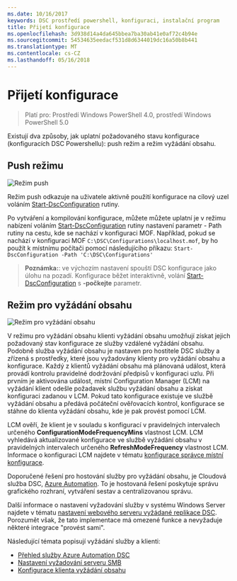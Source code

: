 ```yaml
---
ms.date: 10/16/2017
keywords: DSC prostředí powershell, konfiguraci, instalační program
title: Přijetí konfigurace
ms.openlocfilehash: 3d938d14a4da645bbea7ba30ab41e0af72c4b94e
ms.sourcegitcommit: 54534635eedacf531d8d6344019dc16a50b8b441
ms.translationtype: MT
ms.contentlocale: cs-CZ
ms.lasthandoff: 05/16/2018
---
```

# <a name="enacting-configurations"></a>Přijetí konfigurace

>Platí pro: Prostředí Windows PowerShell 4.0, prostředí Windows PowerShell 5.0

Existují dva způsoby, jak uplatní požadovaného stavu konfigurace (konfiguracích DSC Powershellu): push režim a režim vyžádání obsahu.

## <a name="push-mode"></a>Push režimu

![Režim push](images/pushModel.png "jak funguje režim push")

Režim push odkazuje na uživatele aktivně použití konfigurace na cílový uzel voláním [Start-DscConfiguration](https://technet.microsoft.com/library/dn521623.aspx) rutiny.

Po vytváření a kompilování konfigurace, můžete můžete uplatní je v režimu nabízení voláním [Start-DscConfiguration](https://technet.microsoft.com/library/dn521623.aspx) rutiny nastavení parametr - Path rutiny na cestu, kde se nachází v konfiguraci MOF.
Například, pokud se nachází v konfiguraci MOF `C:\DSC\Configurations\localhost.mof`, by ho použít k místnímu počítači pomocí následujícího příkazu: `Start-DscConfiguration -Path 'C:\DSC\Configurations'`

> __Poznámka:__: ve výchozím nastavení spouští DSC konfigurace jako úlohu na pozadí. Konfigurace běžet interaktivně, volání [Start-DscConfiguration](https://technet.microsoft.com/library/dn521623.aspx) s __-počkejte__ parametr.

## <a name="pull-mode"></a>Režim pro vyžádání obsahu

![Režim pro vyžádání obsahu](images/pullModel.png "vyžádané funguje režim")

V režimu pro vyžádání obsahu klienti vyžádání obsahu umožňují získat jejich požadovaný stav konfigurace ze služby vzdálené vyžádání obsahu.
Podobně služba vyžádání obsahu je nastaven pro hostitele DSC služby a zřízená s prostředky, které jsou vyžadovány klienty pro vyžádání obsahu a konfigurace.
Každý z klientů vyžádání obsahu má plánovaná událost, která provádí kontrolu pravidelné dodržování předpisů v konfiguraci uzlu.
Při prvním je aktivována událost, místní Configuration Manager (LCM) na vyžádání klient odešle požadavek službu vyžádání obsahu a získat konfiguraci zadanou v LCM.
Pokud tato konfigurace existuje ve službě vyžádání obsahu a předává počáteční ověřovacích kontrol, konfigurace se stáhne do klienta vyžádání obsahu, kde je pak provést pomocí LCM.

LCM ověří, že klient je v souladu s konfigurací v pravidelných intervalech určeného **ConfigurationModeFrequencyMins** vlastnost LCM.
LCM vyhledává aktualizované konfigurace ve službě vyžádání obsahu v pravidelných intervalech určeného **RefreshModeFrequency** vlastnost LCM.
Informace o konfiguraci LCM najdete v tématu [konfigurace správce místní konfigurace](metaConfig.md).

Doporučené řešení pro hostování služby pro vyžádání obsahu, je Cloudová služba DSC, [Azure Automation](https://azure.microsoft.com/services/automation/).
To je hostovaná řešení poskytuje správu grafického rozhraní, vytváření sestav a centralizovanou správu.

Další informace o nastavení vyžadování služby v systému Windows Server najdete v tématu [nastavení webového serveru vyžádané replikace DSC](pullServer.md).
Porozumět však, že tato implementace má omezené funkce a nevyžaduje některé integrace "provést sami".

Následující témata popisují vyžádání služby a klienti:

- [Přehled služby Azure Automation DSC](https://docs.microsoft.com/en-us/azure/automation/automation-dsc-overview)
- [Nastavení vyžadování serveru SMB](pullServerSMB.md)
- [Konfigurace klienta vyžádání obsahu](pullClientConfigID.md)
